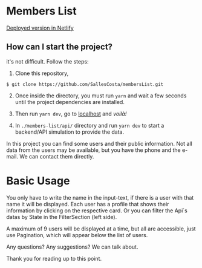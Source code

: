 
# Members List

[Deployed version in Netlify](https://escapps-memberslist.netlify.app/)

## How can I start the project?

it's not difficult. Follow the steps:

1. Clone this repository,

```
$ git clone https://github.com/SallesCosta/membersList.git
```

2. Once inside the directory, you must run `yarn`
and wait a few seconds until the project dependencies are installed.

3. Then run `yarn dev`, go to [localhost](http://localhost:3000) and <i>voilà!</i>

4. In `./members-list/api/` directory and run `yarn dev` to start a backend/API simulation to provide the data.

In this project you can find some users and their public information.
Not all data from the users may be available, but you have the phone and the e-mail. We can contact them directly.


# Basic Usage 

You only have to write the name in the input-text, if there is a user with that name it will be displayed.
Each user has a profile that shows their information by clicking on the respective card.
Or you can filter the Api`s datas by State in the FilterSection (left side).

A maximum of 9 users will be displayed at a time, but all are accessible, just use Pagination, which will appear below the list of users.


Any questions? Any suggestions? We can talk about.

Thank you for reading up to this point.
